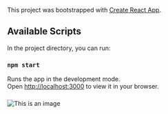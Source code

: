 This project was bootstrapped with [Create React App](https://github.com/facebook/create-react-app).

## Available Scripts

In the project directory, you can run:

### `npm start`

Runs the app in the development mode.\
Open [http://localhost:3000](http://localhost:3000) to view it in your browser.

### 
![This is an image](https://media.discordapp.net/attachments/911095800334016575/940352581832687656/Screenshot_2022-02-07_155523.png?width=1193&height=583)

